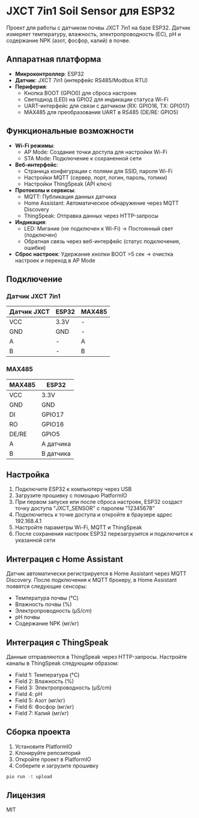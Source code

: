 # JXCT 7in1 Soil Sensor для ESP32

Проект для работы с датчиком почвы JXCT 7in1 на базе ESP32. Датчик измеряет температуру, влажность, электропроводность (EC), pH и содержание NPK (азот, фосфор, калий) в почве.

## Аппаратная платформа

- **Микроконтроллер**: ESP32
- **Датчик**: JXCT 7in1 (интерфейс RS485/Modbus RTU)
- **Периферия**:
  - Кнопка BOOT (GPIO0) для сброса настроек
  - Светодиод (LED) на GPIO2 для индикации статуса Wi-Fi
  - UART-интерфейс для связи с датчиком (RX: GPIO16, TX: GPIO17)
  - MAX485 для преобразования UART в RS485 (DE/RE: GPIO5)

## Функциональные возможности

- **Wi-Fi режимы**:
  - AP Mode: Создание точки доступа для настройки Wi-Fi
  - STA Mode: Подключение к сохраненной сети
- **Веб-интерфейс**:
  - Страница конфигурации с полями для SSID, пароля Wi-Fi
  - Настройки MQTT (сервер, порт, логин, пароль, топики)
  - Настройки ThingSpeak (API ключ)
- **Протоколы и сервисы**:
  - MQTT: Публикация данных датчика
  - Home Assistant: Автоматическое обнаружение через MQTT Discovery
  - ThingSpeak: Отправка данных через HTTP-запросы
- **Индикация**:
  - LED: Мигание (не подключен к Wi-Fi) → Постоянный свет (подключен)
  - Обратная связь через веб-интерфейс (статус подключения, ошибки)
- **Сброс настроек**: Удержание кнопки BOOT >5 сек → очистка настроек и переход в AP Mode

## Подключение

### Датчик JXCT 7in1

| Датчик JXCT | ESP32 | MAX485 |
|-------------|-------|--------|
| VCC         | 3.3V  | -      |
| GND         | GND   | -      |
| A           | -     | A      |
| B           | -     | B      |

### MAX485

| MAX485 | ESP32 |
|--------|-------|
| VCC    | 3.3V  |
| GND    | GND   |
| DI     | GPIO17|
| RO     | GPIO16|
| DE/RE  | GPIO5 |
| A      | A датчика |
| B      | B датчика |

## Настройка

1. Подключите ESP32 к компьютеру через USB
2. Загрузите прошивку с помощью PlatformIO
3. При первом запуске или после сброса настроек, ESP32 создаст точку доступа "JXCT_SENSOR" с паролем "12345678"
4. Подключитесь к точке доступа и откройте в браузере адрес 192.168.4.1
5. Настройте параметры Wi-Fi, MQTT и ThingSpeak
6. После сохранения настроек ESP32 перезагрузится и подключится к указанной сети

## Интеграция с Home Assistant

Датчик автоматически регистрируется в Home Assistant через MQTT Discovery. После подключения к MQTT брокеру, в Home Assistant появятся следующие сенсоры:

- Температура почвы (°C)
- Влажность почвы (%)
- Электропроводность (µS/cm)
- pH почвы
- Содержание NPK (мг/кг)

## Интеграция с ThingSpeak

Данные отправляются в ThingSpeak через HTTP-запросы. Настройте каналы в ThingSpeak следующим образом:

- Field 1: Температура (°C)
- Field 2: Влажность (%)
- Field 3: Электропроводность (µS/cm)
- Field 4: pH
- Field 5: Азот (мг/кг)
- Field 6: Фосфор (мг/кг)
- Field 7: Калий (мг/кг)

## Сборка проекта

1. Установите PlatformIO
2. Клонируйте репозиторий
3. Откройте проект в PlatformIO
4. Соберите и загрузите прошивку

```bash
pio run -t upload
```

## Лицензия

MIT 